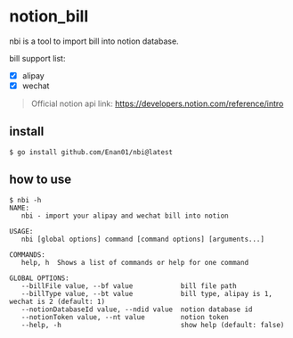 # notion_bill

nbi is a tool to import bill into notion database.

bill support list: 

- [x] alipay
- [x] wechat

> Official notion api link: https://developers.notion.com/reference/intro

## install

```
$ go install github.com/Enan01/nbi@latest
```

## how to use

```
$ nbi -h
NAME:
   nbi - import your alipay and wechat bill into notion

USAGE:
   nbi [global options] command [command options] [arguments...]

COMMANDS:
   help, h  Shows a list of commands or help for one command

GLOBAL OPTIONS:
   --billFile value, --bf value            bill file path
   --billType value, --bt value            bill type, alipay is 1, wechat is 2 (default: 1)
   --notionDatabaseId value, --ndid value  notion database id
   --notionToken value, --nt value         notion token
   --help, -h                              show help (default: false)
```
